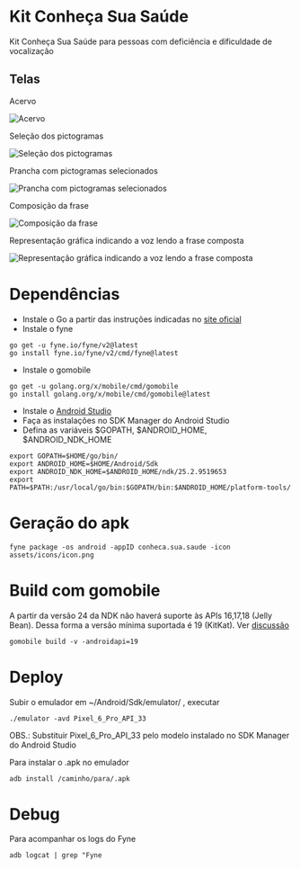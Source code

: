# Kit Conheça Sua Saúde
Kit Conheça Sua Saúde para pessoas com deficiência e dificuldade de vocalização

## Telas

Acervo

![Acervo](./assets/screenshots/Acervo.png)

Seleção dos pictogramas

![Seleção dos pictogramas](./assets/screenshots/Selecao.png)

Prancha com pictogramas selecionados

![Prancha com pictogramas selecionados](./assets/screenshots/Prancha.png)

Composição da frase

![Composição da frase](./assets/screenshots/CompFrase.png)

Representação gráfica indicando a voz lendo a frase composta

![Representação gráfica indicando a voz lendo a frase composta](./assets/screenshots/RepGraficaSom.png)

# Dependências

- Instale o Go a partir das instruções indicadas no [site oficial](https://go.dev/doc/install)
- Instale o fyne 

```
go get -u fyne.io/fyne/v2@latest
go install fyne.io/fyne/v2/cmd/fyne@latest

```
- Instale o gomobile

```
go get -u golang.org/x/mobile/cmd/gomobile
go install golang.org/x/mobile/cmd/gomobile@latest
```

- Instale o [Android Studio](https://developer.android.com/studio?gclid=CjwKCAjw9J2iBhBPEiwAErwpebXq0FBhXqHl31GT0I3iap_P7QUwcb9LBByaPrUI5BjT0T90DRkxORoCG8cQAvD_BwE&gclsrc=aw.ds)
- Faça as instalações no SDK Manager do Android Studio
- Defina as variáveis $GOPATH, $ANDROID_HOME, $ANDROID_NDK_HOME 


```
export GOPATH=$HOME/go/bin/
export ANDROID_HOME=$HOME/Android/Sdk
export ANDROID_NDK_HOME=$ANDROID_HOME/ndk/25.2.9519653
export PATH=$PATH:/usr/local/go/bin:$GOPATH/bin:$ANDROID_HOME/platform-tools/
```


# Geração do apk

```
fyne package -os android -appID conheca.sua.saude -icon assets/icons/icon.png
```

# Build com gomobile

A partir da versão 24 da NDK não haverá suporte às APIs 16,17,18 (Jelly Bean). Dessa forma a versão mínima suportada é 19 (KitKat). Ver [discussão](https://groups.google.com/g/golang-nuts/c/O9EMK3mMk9Y)

```
gomobile build -v -androidapi=19
```

# Deploy

Subir o emulador em ~/Android/Sdk/emulator/ , executar

```
./emulator -avd Pixel_6_Pro_API_33
```

OBS.: Substituir Pixel_6_Pro_API_33 pelo modelo instalado no SDK Manager do Android Studio

Para instalar o .apk no emulador

```
adb install /caminho/para/.apk
```

# Debug

Para acompanhar os logs do Fyne

```
adb logcat | grep "Fyne
```